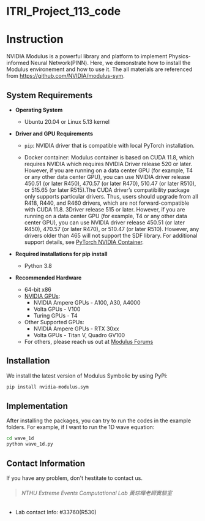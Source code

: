 # ITRI_Project_113_code
# Instruction

NVIDIA Modulus is a powerful library and platform to implement Physics-informed Neural Network(PINN). Here, we demonstrate how to install the Modulus environement and how to use it. The all materials are referenced from https://github.com/NVIDIA/modulus-sym.



## System Requirements

- **Operating System**
  - Ubuntu 20.04 or Linux 5.13 kernel

- **Driver and GPU Requirements**

  - `pip`: NVIDIA driver that is compatible with local PyTorch installation.

  - Docker container: Modulus container is based on CUDA 11.8, which requires NVIDIA which requires NVIDIA Driver release 520 or later. However, if you are running on a data center GPU (for example, T4 or any other data center GPU), you can use NVIDIA driver release 450.51 (or later R450), 470.57 (or later R470), 510.47 (or later R510), or 515.65 (or later R515).The CUDA driver’s compatibility package only supports particular drivers. Thus, users should upgrade from all R418, R440, and R460 drivers, which are not forward-compatible with CUDA 11.8. 3Driver release 515 or later. However, if you are running on a data center GPU (for example, T4 or any other data center GPU), you can use NVIDIA driver release 450.51 (or later R450), 470.57 (or later R470), or 510.47 (or later R510). However, any drivers older than 465 will not support the SDF library. For additional support details, see [PyTorch NVIDIA Container](https://docs.nvidia.com/deeplearning/frameworks/pytorch-release-notes/rel-22-12.html#rel-22-12).

- **Required installations for pip install**

  - Python 3.8

- **Recommended Hardware**

  - 64-bit x86
  - [NVIDIA GPUs](https://developer.nvidia.com/cuda-gpus):
    - NVIDIA Ampere GPUs - A100, A30, A4000
    - Volta GPUs - V100
    - Turing GPUs - T4
  - Other Supported GPUs:
    - NVIDIA Ampere GPUs - RTX 30xx
    - Volta GPUs - Titan V, Quadro GV100
  - For others, please reach us out at [Modulus Forums](https://forums.developer.nvidia.com/t/welcome-to-the-modulus-physics-ml-model-framework-forum)



## Installation

We install the latest version of Modulus Symbolic by using PyPi:

```bash
pip install nvidia-modulus.sym
```



## Implementation

After installing the packages, you can try to run the codes in the example folders.  For example, if I want to run the 1D wave equation:

```bash
cd wave_1d
python wave_1d.py
```



## Contact Information

If you have any problem, don't hestitate to contact us.

> ######  NTHU Extreme Events Computational Lab 黃琮暉老師實驗室

- Lab contact Info: #33760(R530)
